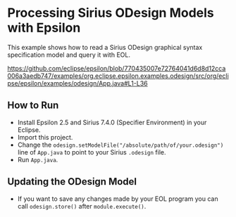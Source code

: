 # Processing Sirius ODesign Models with Epsilon

This example shows how to read a Sirius ODesign graphical syntax specification model and query it with EOL.

https://github.com/eclipse/epsilon/blob/770435007e72764041d6d8d12cca006a3aedb747/examples/org.eclipse.epsilon.examples.odesign/src/org/eclipse/epsilon/examples/odesign/App.java#L1-L36

## How to Run

- Install Epsilon 2.5 and Sirius 7.4.0 (Specifier Environment) in your Eclipse.
- Import this project.
- Change the `odesign.setModelFile("/absolute/path/of/your.odesign")` line of `App.java` to point to your Sirius `.odesign` file.
- Run `App.java`.

## Updating the ODesign Model

- If you want to save any changes made by your EOL program you can call `odesign.store()` after `module.execute()`.
